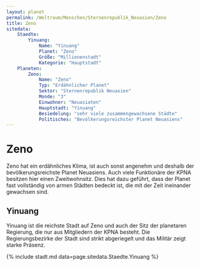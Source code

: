 ```yaml
---
layout: planet
permalink: /Weltraum/Menschen/Sternenrepublik_Neuasien/Zeno
title: Zeno
sitedata:
    Staedte:
        Yinuang:
            Name: "Yinuang"
            Planet: "Zeno"
            Größe: "Millionenstadt"
            Kategorie: "Hauptstadt"
    Planeten:
        Zeno:
            Name: "Zeno"
            Typ: "Erdähnlicher Planet"
            Sektor: "Sternenrepublik Neuasien"
            Monde: "3"
            Einwohner: "Neuasiaten"
            Hauptstadt: "Yinuang"
            Besiedelung: "sehr viele zusammengewachsene Städte"
            Politisches: "Bevölkerungsreichster Planet Neuasiens"
---
```


# Zeno

Zeno hat ein erdähnliches Klima, ist auch sonst angenehm und deshalb der bevölkerungsreichste Planet Neuasiens. Auch viele Funktionäre der KPNA besitzen hier einen Zweitwohnsitz. Dies hat dazu geführt, dass der Planet fast vollständig von armen Städten bedeckt ist, die mit der Zeit ineinander gewachsen sind.

## Yinuang

Yinuang ist die reichste Stadt auf Zeno und auch der Sitz der planetaren Regierung, die nur aus Mitgliedern der KPNA besteht. Die Regierungsbezirke der Stadt sind strikt abgeriegelt und das Militär zeigt starke Präsenz.

{% include stadt.md data=page.sitedata.Staedte.Yinuang %}
